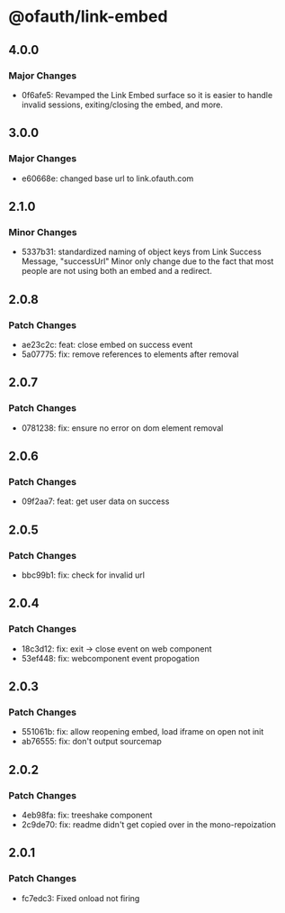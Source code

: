 # @ofauth/link-embed

## 4.0.0

### Major Changes

- 0f6afe5: Revamped the Link Embed surface so it is easier to handle invalid sessions, exiting/closing the embed, and more.

## 3.0.0

### Major Changes

- e60668e: changed base url to link.ofauth.com

## 2.1.0

### Minor Changes

- 5337b31: standardized naming of object keys from Link Success Message, "successUrl"
  Minor only change due to the fact that most people are not using both an embed and a redirect.

## 2.0.8

### Patch Changes

- ae23c2c: feat: close embed on success event
- 5a07775: fix: remove references to elements after removal

## 2.0.7

### Patch Changes

- 0781238: fix: ensure no error on dom element removal

## 2.0.6

### Patch Changes

- 09f2aa7: feat: get user data on success

## 2.0.5

### Patch Changes

- bbc99b1: fix: check for invalid url

## 2.0.4

### Patch Changes

- 18c3d12: fix: exit -> close event on web component
- 53ef448: fix: webcomponent event propogation

## 2.0.3

### Patch Changes

- 551061b: fix: allow reopening embed, load iframe on open not init
- ab76555: fix: don't output sourcemap

## 2.0.2

### Patch Changes

- 4eb98fa: fix: treeshake component
- 2c9de70: fix: readme didn't get copied over in the mono-repoization

## 2.0.1

### Patch Changes

- fc7edc3: Fixed onload not firing

